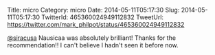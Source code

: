 Title: micro
Category: micro
Date: 2014-05-11T05:17:30
Slug: 2014-05-11T05:17:30
TwitterId: 465360024949112832
TweetUrl: https://twitter.com/mark_philpot/status/465360024949112832

[@siracusa](https://twitter.com/siracusa) Nausicaa was absolutely brilliant! Thanks for the recommendation!! I can't believe I hadn't seen it before now.